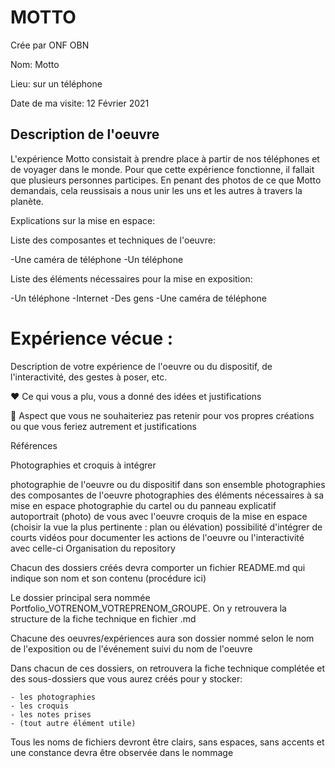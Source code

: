  # MOTTO

 Crée par ONF OBN

 Nom: Motto

 Lieu: sur un téléphone

 Date de ma visite: 12 Février 2021

 ## Description de l'oeuvre
 
 L'expérience Motto consistait à prendre place à partir de nos téléphones et de voyager dans le monde. Pour que cette expérience fonctionne, il fallait que    plusieurs personnes participes. En penant des photos de ce que Motto demandais, cela reussisais a nous unir les uns et les autres à travers la planète.

 Explications sur la mise en espace: 

 Liste des composantes et techniques de l'oeuvre: 
 
 -Une caméra de téléphone
 -Un téléphone

 Liste des éléments nécessaires pour la mise en exposition:
 
 -Un téléphone
 -Internet
 -Des gens
 -Une caméra de téléphone

# Expérience vécue :

 Description de votre expérience de l'oeuvre ou du dispositif, de l'interactivité, des gestes à poser, etc.

 ❤️ Ce qui vous a plu, vous a donné des idées et justifications

 🤔 Aspect que vous ne souhaiteriez pas retenir pour vos propres créations ou que vous feriez autrement et justifications

 Références

Photographies et croquis à intégrer

 photographie de l'oeuvre ou du dispositif dans son ensemble
 photographies des composantes de l'oeuvre
 photographies des éléments nécessaires à sa mise en espace
 photographie du cartel ou du panneau explicatif
 autoportrait (photo) de vous avec l'oeuvre
 croquis de la mise en espace (choisir la vue la plus pertinente : plan ou élévation)
 possibilité d'intégrer de courts vidéos pour documenter les actions de l'oeuvre ou l'interactivité avec celle-ci
Organisation du repository

Chacun des dossiers créés devra comporter un fichier README.md qui indique son nom et son contenu (procédure ici)

Le dossier principal sera nommée Portfolio_VOTRENOM_VOTREPRENOM_GROUPE. On y retrouvera la structure de la fiche technique en fichier .md

Chacune des oeuvres/expériences aura son dossier nommé selon le nom de l'exposition ou de l'événement suivi du nom de l'oeuvre

Dans chacun de ces dossiers, on retrouvera la fiche technique complétée et des sous-dossiers que vous aurez créés pour y stocker:

    - les photographies
    - les croquis
    - les notes prises
    - (tout autre élément utile)
Tous les noms de fichiers devront être clairs, sans espaces, sans accents et une constance devra être observée dans le nommage
